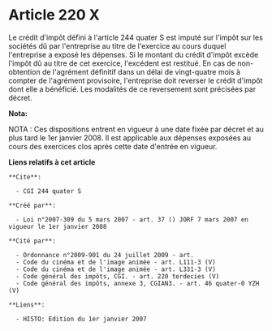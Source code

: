# Article 220 X

Le crédit d'impôt défini à l'article 244 quater S est imputé sur l'impôt sur les sociétés dû par l'entreprise au titre de
l'exercice au cours duquel l'entreprise a exposé les dépenses. Si le montant du crédit d'impôt excède l'impôt dû au titre de
cet exercice, l'excédent est restitué. En cas de non-obtention de l'agrément définitif dans un délai de vingt-quatre mois à
compter de l'agrément provisoire, l'entreprise doit reverser le crédit d'impôt dont elle a bénéficié. Les modalités de ce
reversement sont précisées par décret.

**Nota:**

NOTA : Ces dispositions entrent en vigueur à une date fixée par décret et au plus tard le 1er janvier 2008. Il est applicable
aux dépenses exposées au cours des exercices clos après cette date d'entrée en vigueur.

**Liens relatifs à cet article**

	**Cite**:

	  - CGI 244 quater S

	**Créé par**:

	  - Loi n°2007-309 du 5 mars 2007 - art. 37 () JORF 7 mars 2007 en vigueur le 1er janvier 2008

	**Cité par**:

	  - Ordonnance n°2009-901 du 24 juillet 2009 - art.
	  - Code du cinéma et de l'image animée - art. L111-3 (V)
	  - Code du cinéma et de l'image animée - art. L331-3 (V)
	  - Code général des impôts, CGI. - art. 220 terdecies (V)
	  - Code général des impôts, annexe 3, CGIAN3. - art. 46 quater-0 YZH (V)

	**Liens**:

	  - HISTO: Edition du 1er janvier 2007

